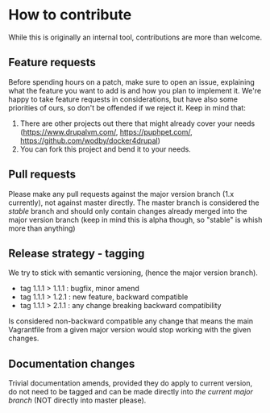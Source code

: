 # How to contribute

While this is originally an internal tool, contributions are more than welcome.

## Feature requests

Before spending hours on a patch, make sure to open an issue, explaining
what the feature you want to add is and how you plan to implement it.
We're happy to take feature requests in considerations, 
but have also some priorities of ours, so don't be offended if we reject it.
Keep in mind that:
1. There are other projects out there that might already cover your needs (https://www.drupalvm.com/, https://puphpet.com/, https://github.com/wodby/docker4drupal)
2. You can fork this project and bend it to your needs.

## Pull requests

Please make any pull requests against the major version branch (1.x currently),
not against master directly.
The master branch is considered the *stable* branch and should only
contain changes already merged into the major version branch
(keep in mind this is alpha though, so "stable" is whish more than anything)

## Release strategy - tagging

We try to stick with semantic versioning, (hence the major version branch).
- tag 1.1.1 > 1.1.1 : bugfix, minor amend
- tag 1.1.1 > 1.2.1 : new feature, backward compatible
- tag 1.1.1 > 2.1.1 : any change breaking backward compatibility 

Is considered non-backward compatible any change that means the main Vagrantfile
from a given major version would stop working with the given changes.

## Documentation changes

Trivial documentation amends, provided they do apply to current version,
do not need to be tagged and can be made directly into *the current major branch* (NOT directly into master please).
